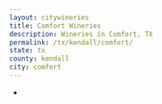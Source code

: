 ```yaml
---
layout: citywineries
title: Comfort Wineries
description: Wineries in Comfort, TX
permalink: /tx/kendall/comfort/
state: tx
county: kendall
city: comfort
---
```

-
